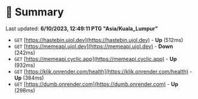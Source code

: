 # 📖 Summary
Last updated: **6/10/2023, 12:49:11 PTG "Asia/Kuala_Lumpur"**

- `GET` [https://hastebin.ujol.dev](https://hastebin.ujol.dev) - **Up** (512ms)
- `GET` [https://memeapi.ujol.dev](https://memeapi.ujol.dev) - **Down** (242ms)
- `GET` [https://memeapi.cyclic.app](https://memeapi.cyclic.app) - **Up** (932ms)
- `GET` [https://klik.onrender.com/health](https://klik.onrender.com/health) - **Up** (384ms)
- `GET` [https://dumb.onrender.com](https://dumb.onrender.com) - **Up** (298ms)
